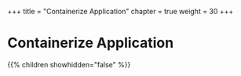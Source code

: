 +++
title = "Containerize Application"
chapter = true
weight = 30
+++

# Containerize Application

{{% children showhidden="false" %}}
